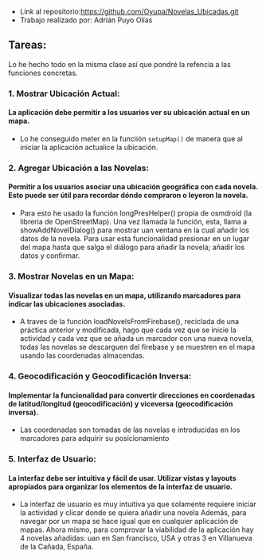 - Link al repositorio:https://github.com/Oyupa/Novelas_Ubicadas.git
- Trabajo realizado por: Adrián Puyo Olías

## Tareas:

Lo he hecho todo en la misma clase así que pondré la refencia a las funciones concretas.

### 1.   Mostrar Ubicación Actual:

#### La aplicación debe permitir a los usuarios ver su ubicación actual en un mapa.
- Lo he conseguido meter en la funciión `setupMap()` de manera que al iniciar la aplicación actualice la ubicación.
  
### 2.      Agregar Ubicación a las Novelas:

#### Permitir a los usuarios asociar una ubicación geográfica con cada novela. Esto puede ser útil para recordar dónde compraron o leyeron la novela.
- Para esto he usado la función longPresHelper() propia de osmdroid (la libreria de OpenStreetMap). Una vez llamada la función, esta, llama a showAddNovelDialog() para mostrar uan ventana en la cual añadir los datos de la novela. Para usar esta funcionalidad presionar en un lugar del mapa hasta que salga el diálogo para añadir la novela; añadir los datos y confirmar.

### 3.      Mostrar Novelas en un Mapa:

#### Visualizar todas las novelas en un mapa, utilizando marcadores para indicar las ubicaciones asociadas.
- A traves de la función loadNovelsFromFirebase(), reciclada de una práctica anterior y modificada, hago que cada vez que se inicie la actividad y cada vez que se añada un marcador con una nueva novela, todas las novelas se descarguen del firebase y se muestren en el mapa usando las coordenadas almacendas.

### 4.      Geocodificación y Geocodificación Inversa:

#### Implementar la funcionalidad para convertir direcciones en coordenadas de latitud/longitud (geocodificación) y viceversa (geocodificación inversa).
- Las coordenadas son tomadas de las novelas e introducidas en los marcadores para adquirir su posicionamiento
### 5.      Interfaz de Usuario:

#### La interfaz debe ser intuitiva y fácil de usar. Utilizar vistas y layouts apropiados para organizar los elementos de la interfaz de usuario.
- La interfaz de usuario es muy intuitiva ya que solamente requiere iniciar la actividad y clicar donde se quiera añadir una novela Además, para navegar por un mapa se hace igual que en cualquier aplicación de mapas. Ahora mismo, para comprovar la viabilidad de la aplicación hay 4 novelas añadidas: uan en San francisco, USA y otras 3 en Villanueva de la Cañada, España.

  
